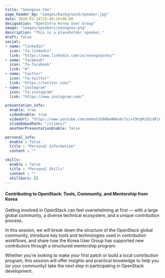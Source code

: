 ```yaml
---
title: "Seongsoo Cho"
page_header_bg: "images/background/speaker.jpg"
date: 2020-03-14T15:40:24+06:00
designation: "OpenInfra Korea User Group"
image: "images/speakers/seongsoo.png"
description: "This is a placeholder speaker."
draft: false
social:
- name: "linkedin"
  icon: "fa-linkedin"
  link: "https://www.linkedin.com/in/seongsoocho/"
- name: "facebook"
  icon: "fa-facebook"
  link: "#"
- name: "twitter"
  icon: "fa-twitter"
  link: "https://twitter.com/"
- name: "instagram"
  icon: "fa-instagram"
  link: "https://www.instagram.com/"

presentation_info:
  enable: true
  videoEnable: true
  videoUrl: "https://www.youtube.com/embed/b9H8wHNAs0c?si=t9tqMc0ZcdFLOuNI"
  slideEmbedPath: "/slides/" 
  anotherPresentationEnable: false

personal_info:
  enable : false
  title : "Personal Information"
  content : ""

skills:
  enable : false
  title : "Personal Skills"
  content : ""
  skillbars: []
---
```


#### Contributing to OpenStack: Tools, Community, and Mentorship from Korea

Getting involved in OpenStack can feel overwhelming at first — with a large global community, a diverse technical ecosystem, and a unique contribution process.

In this session, we will break down the structure of the OpenStack global community, introduce key tools and technologies used in contribution workflows, and share how the Korea User Group has supported new contributors through a structured mentorship program.

Whether you’re looking to make your first patch or build a local contribution program, this session will offer insights and practical knowledge to help you (or your community) take the next step in participating in OpenStack development.
